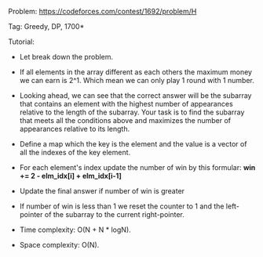 Problem: https://codeforces.com/contest/1692/problem/H

Tag: Greedy, DP, 1700*

Tutorial:
  - Let break down the problem. 
  - If all elements in the array different as each others the maximum money we can earn is 2^1. Which mean we can only play 1 round with 1 number.
  - Looking ahead, we can see that the correct answer will be the subarray that contains an element with the highest number of appearances relative to the length of the subarray. Your task is to find the subarray that meets all the conditions above and maximizes the number of appearances relative to its length.
  - Define a map which the key is the element and the value is a vector of all the indexes of the key element.
  - For each element's index update the number of win by this formular:
      **win += 2 - elm_idx[i] + elm_idx[i-1]**

  - Update the final answer if number of win is greater
  - If number of win is less than 1 we reset the counter to 1 and the left-pointer of the subarray to the current right-pointer.

  - Time complexity: O(N + N * logN).
  - Space complexity: O(N).
